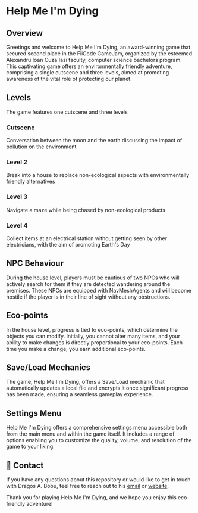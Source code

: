 # Help Me I'm Dying

## Overview
Greetings and welcome to Help Me I'm Dying, an award-winning game that secured second place in the FiiCode GameJam, organized by the esteemed Alexandru Ioan Cuza Iasi faculty, computer science bachelors program. This captivating game offers an environmentally friendly adventure, comprising a single cutscene and three levels, aimed at promoting awareness of the vital role of protecting our planet.

## Levels
The game features one cutscene and three levels

### Cutscene
Conversation between the moon and the earth discussing the impact of pollution on the environment

### Level 2
Break into a house to replace non-ecological aspects with environmentally friendly alternatives

### Level 3
Navigate a maze while being chased by non-ecological products

### Level 4
Collect items at an electrical station without getting seen by other electricians, with the aim of promoting Earth's Day


## NPC Behaviour
During the house level, players must be cautious of two NPCs who will actively search for them if they are detected wandering around the premises. 
These NPCs are equipped with NavMeshAgents and will become hostile if the player is in their line of sight without any obstructions.

## Eco-points
In the house level, progress is tied to eco-points, which determine the objects you can modify. 
Initially, you cannot alter many items, and your ability to make changes is directly proportional to your eco-points. 
Each time you make a change, you earn additional eco-points.

## Save/Load Mechanics
The game, Help Me I'm Dying, offers a Save/Load mechanic that automatically updates a local file and encrypts it once significant progress has been made, 
ensuring a seamless gameplay experience.

## Settings Menu
Help Me I'm Dying offers a comprehensive settings menu accessible both from the main menu and within the game itself. 
It includes a range of options enabling you to customize the quality, volume, and resolution of the game to your liking.

## 🤝 Contact
If you have any questions about this repository or would like to get in touch with Dragos A. Bobu, 
feel free to reach out to his [email](mailto:bobudragos0@gmail.com?subject=[GitHub]HMD%20Interest) or [website](https://bobudragos.github.io/).

Thank you for playing Help Me I'm Dying, and we hope you enjoy this eco-friendly adventure!
